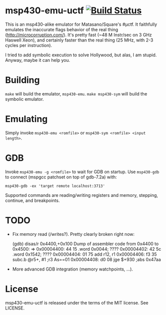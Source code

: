 msp430-emu-uctf [![Build Status](https://travis-ci.org/cemeyer/msp430-emu-uctf.png?branch=master)](https://travis-ci.org/cemeyer/msp430-emu-uctf)
===================

This is an msp430-alike emulator for Matasano/Square's #µctf. It faithfully
emulates the inaccurate flags behavior of the real thing
(http://microcorruption.com/). It's pretty fast (~48 M Instr/sec on 3 GHz
Haswell Xeon), and certainly faster than the real thing (25 MHz, with 2-3
cycles per instruction).

I tried to add symbolic execution to solve Hollywood, but alas, I am stupid.
Anyway, maybe it can help you.

Building
========

`make` will build the emulator, `msp430-emu`. `make msp430-sym` will build
the symbolic emulator.

Emulating
=========

Simply invoke `msp430-emu <romfile>` or `msp430-sym <romfile> <input length>`.

GDB
===

Invoke `msp430-emu -g <romfile>` to wait for GDB on startup. Use `msp430-gdb`
to connect (mspgcc patchset on top of gdb-7.2a) with:

    msp430-gdb -ex 'target remote localhost:3713'

Supported commands are reading/writing registers and memory, stepping,
continue, and breakpoints.

TODO
====

- Fix memory read (/writes?). Pretty clearly broken right now:


    (gdb) disas/r 0x4400,+0x100
    Dump of assembler code from 0x4400 to 0x4500:
    => 0x00004400:   44 15  .word   0x0044; ????
       0x00004402:   42 5c  .word   0x1542; ????
       0x00004404:   01 75  add     r12,    r1
       0x00004406:   f3 35  subc.b  @r5+,   #1      ;r3 As==01
       0x00004408:   d0 08  jge     $+930           ;abs 0x47aa


- More advanced GDB integration (memory watchpoints, ...).

License
=======

msp430-emu-uctf is released under the terms of the MIT license. See LICENSE.
